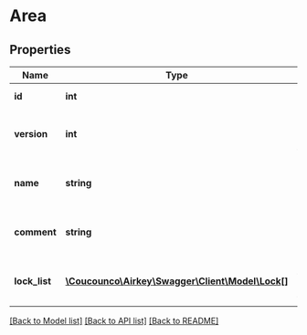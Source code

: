 # Area

## Properties
Name | Type | Description | Notes
------------ | ------------- | ------------- | -------------
**id** | **int** | Unique identifier | 
**version** | **int** | Current version number of the area | 
**name** | **string** | Area designation, (max. 50 characters) | [optional] 
**comment** | **string** | Comment associated with the area | [optional] 
**lock_list** | [**\Coucounco\Airkey\Swagger\Client\Model\Lock[]**](Lock.md) | List of locks that are assigned to the area | [optional] 

[[Back to Model list]](../README.md#documentation-for-models) [[Back to API list]](../README.md#documentation-for-api-endpoints) [[Back to README]](../README.md)


